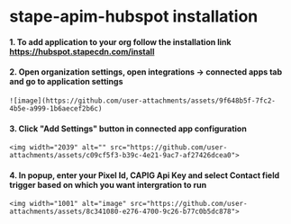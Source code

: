 # stape-apim-hubspot installation

#### 1. To add application to your org follow the installation link <a>https://hubspot.stapecdn.com/install</a>

#### 2. Open organization settings, open integrations -> connected apps tab and go to application settings 
    ![image](https://github.com/user-attachments/assets/9f648b5f-7fc2-4b5e-a999-1b6aecef2b6c)
#### 3. Click "Add Settings" button in connected app configuration 
    <img width="2039" alt="" src="https://github.com/user-attachments/assets/c09cf5f3-b39c-4e21-9ac7-af27426dcea0">

#### 4. In popup, enter your Pixel Id, CAPIG Api Key and select Contact field trigger based on which you want intergration to run
    
    <img width="1001" alt="image" src="https://github.com/user-attachments/assets/8c341080-e276-4700-9c26-b77c0b5dc878">
